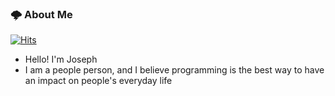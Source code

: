 






  

### 🌩 About Me 

[![Hits](https://hits.seeyoufarm.com/api/count/incr/badge.svg?url=https%3A%2F%2Fgithub.com%2Fheesungjang&count_bg=%233B55DF&title_bg=%238C8585&icon=&icon_color=%23E7E7E7&title=hits&edge_flat=false)](https://hits.seeyoufarm.com)

<p>
  
- Hello! I'm Joseph
- I am a people person, and I believe programming is the best way to have an impact on people's everyday life
</p>





